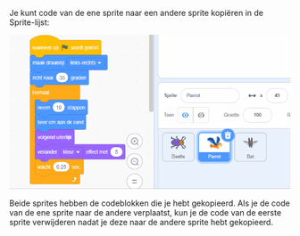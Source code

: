 
Je kunt code van de ene sprite naar een andere sprite kopiëren in de Sprite-lijst:

![Sleep code van de ene sprite naar de andere sprite en laat dan de code los.](images/drag-parrot-code.gif)

Beide sprites hebben de codeblokken die je hebt gekopieerd. Als je de code van de ene sprite naar de andere verplaatst, kun je de code van de eerste sprite verwijderen nadat je deze naar de andere sprite hebt gekopieerd.

